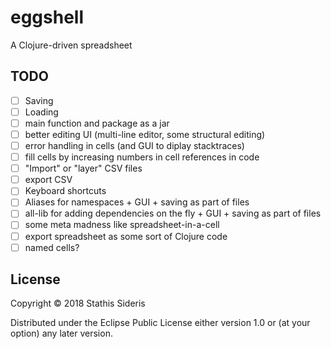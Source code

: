 # eggshell

A Clojure-driven spreadsheet

## TODO

- [ ] Saving
- [ ] Loading
- [ ] main function and package as a jar
- [ ] better editing UI (multi-line editor, some structural editing)
- [ ] error handling in cells (and GUI to diplay stacktraces)
- [ ] fill cells by increasing numbers in cell references in code
- [ ] "Import" or "layer" CSV files
- [ ] export CSV
- [ ] Keyboard shortcuts
- [ ] Aliases for namespaces + GUI + saving as part of files
- [ ] all-lib for adding dependencies on the fly + GUI + saving as part of files
- [ ] some meta madness like spreadsheet-in-a-cell
- [ ] export spreadsheet as some sort of Clojure code
- [ ] named cells?

## License

Copyright © 2018 Stathis Sideris

Distributed under the Eclipse Public License either version 1.0 or (at
your option) any later version.
